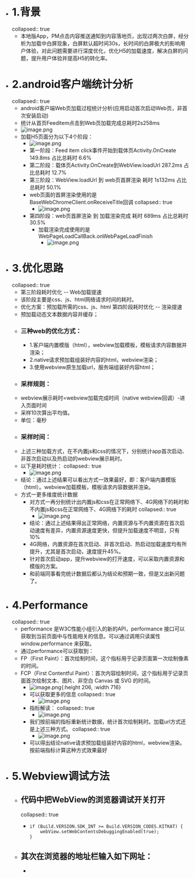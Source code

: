 - # 1.背景
  collapsed:: true
	- 本地版App，PM点击内容推送通知到内容落地页，出现过两次白屏，经分析为加载中白屏现象，白屏默认超时间30s，长时间的白屏极大的影响用户体验，对此问题需要进行深度优化，优化H5的加载速度，解决白屏的问题，提升用户体验并提高H5的转化率。
- # 2.android客户端统计分析
  collapsed:: true
	- android客户端Web页加载过程统计分析(应用启动首次启动Web页，非首次安装启动)
	- 统计从首页Feeditem点击到Web页加载完成总耗时2s258ms
	- ![image.png](../assets/image_1684430546323_0.png)
	- 加载H5页面分为以下4个阶段：
		- ![image.png](../assets/image_1684430560420_0.png)
		- 第一阶段：Feed item click事件开始到载体页Activity.OnCreate 149.8ms 占比总耗时 6.6%
		- 第二阶段：载体页Activity.OnCreate到WebView.loadUrl 287.2ms 占比总耗时 12.7%
		- 第三阶段：WebView.loadUrl 到 web页首屏渲染 耗时 1s132ms 占比总耗时 50.1%
		- web页面的首屏渲染使用的是BaseWebChromeClient.onReceiveTitle回调
		  collapsed:: true
			- ![image.png](../assets/image_1684430583251_0.png)
		- 第四阶段：web页首屏渲染 到 加载渲染完成 耗时 689ms 占比总耗时 30.5%
			- 加载渲染完成使用的是WebPageLoadCallBack.onWebPageLoadFinish
				- ![image.png](../assets/image_1684430599229_0.png)
- # 3.优化思路
  collapsed:: true
	- 第三阶段耗时优化 -- Web加载提速
	- 该阶段主要是css、js、html网络请求时间的耗时。
	- 优化方案：预加载所需的css、js、html
	  第四阶段耗时优化 -- 渲染提速
	- 预加载动态文本数据内容并缓存；
	- ### 三种web的优化方式：
		- 1.客户端内置模版（html），webview加载模板，模板请求内容数据并渲染；
		- 2.native请求预加载组装好内容的html，webview渲染；
		- 3.使用webview原生加载url，服务端组装好内容html；
	- ### 采样规则：
	- webview展示耗时=webview加载完成时间（native webview回调）-进入页面时间
	- 采样10次算出平均值。
	- 单位：毫秒
	- ### 采样时间：
	- 上述三种加载方式，在不内置js和css的情况下，分别统计app首次启动、非首次启动以及热启动的webview展示耗时。
	- 以下是耗时统计：
	  collapsed:: true
		- ![image.png](../assets/image_1684430670186_0.png)
	- 结论：通过上述结果可以看出方式一效果最好，即：客户端内置模版（html）。webview加载模板，模板请求内容数据并渲染。
	- 方式一更多维度统计数据
		- 对方式一再分别统计出内置js和css在正常网络下、4G网络下的耗时和不内置js和css在正常网络下、4G网络下的耗时
		  collapsed:: true
			- ![image.png](../assets/image_1684430718556_0.png)
		- 结论：通过上述结果得出正常网络，内置资源与不内置资源在首次启动速度有差异，内置资源速度更快，但提升加载速度不明显，只有10%
		- 4G网络，内置资源在首次启动、非首次启动、热启动加载速度均有所提升，尤其是首次启动，速度提升45%。
		- 针对首次启动app，提升webview的打开速度，可以采取内置资源和模版的方案。
		- 和前端同事看完统计数据后都认为结论和预期一致，但是又出新问题了。
- # 4.Performance
  collapsed:: true
	- performance 是W3C性能小组引入的新的API，performance 接口可以获取到当前页面中与性能相关的信息。可以通过调用只读属性 window.performance 来获取。
	- 通过performance可以获取到：
	- FP（First Paint）：首次绘制时间，这个指标用于记录页面第一次绘制像素的时间。
	- FCP（First Contentful Paint）：首次内容绘制时间，这个指标用于记录页面首次绘制文本、图片、非空白 Canvas 或 SVG 的时间。
		- ![image.png](../assets/image_1684430745219_0.png){:height 206, :width 716}
		- 可以获取更多的信息
		  collapsed:: true
			- ![image.png](../assets/image_1684430760038_0.png)
		- 指标解读：
		  collapsed:: true
			- ![image.png](../assets/image_1684430769908_0.png)
		- 我们按前端的指标重新统计数据，统计首次绘制耗时。加载url方式还是上述三种方式。
		  collapsed:: true
			- ![image.png](../assets/image_1684430784498_0.png)
		- 可以得出结论native请求预加载组装好内容的html，webview渲染。按前端指标计算这种方式效果最好
- # 5.Webview调试方法
	- ## 代码中把WebView的浏览器调试开关打开
	  collapsed:: true
		- ```
		  if (Build.VERSION.SDK_INT >= Build.VERSION_CODES.KITKAT) {
		      webView.setWebContentsDebuggingEnabled(true);
		  }
		  ```
	- ## 其次在浏览器的地址栏输入如下网址：
		-